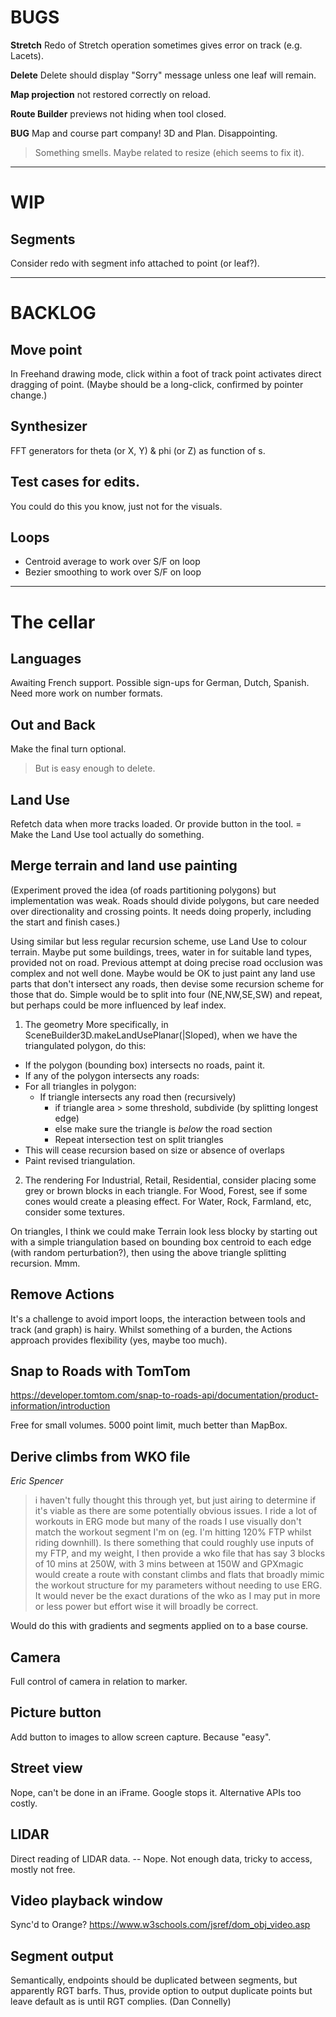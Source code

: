 
# BUGS

**Stretch** Redo of Stretch operation sometimes gives error on track (e.g. Lacets).

**Delete** Delete should display "Sorry" message unless one leaf will remain.

**Map projection** not restored correctly on reload.

**Route Builder** previews not hiding when tool closed.

**BUG** Map and course part company! 3D and Plan. Disappointing.
> Something smells. Maybe related to resize (ehich seems to fix it).

--- 

# WIP

## Segments

Consider redo with segment info attached to point (or leaf?).

---

# BACKLOG

## Move point

In Freehand drawing mode, click within a foot of track point activates direct dragging of point.
(Maybe should be a long-click, confirmed by pointer change.)

## Synthesizer

FFT generators for theta (or X, Y) & phi (or Z) as function of s.

## Test cases for edits.

You could do this you know, just not for the visuals.

## Loops

- Centroid average to work over S/F on loop
- Bezier smoothing to work over S/F on loop

---

# The cellar

## Languages

Awaiting French support.
Possible sign-ups for German, Dutch, Spanish.
Need more work on number formats.

## Out and Back

Make the final turn optional. 
> But is easy enough to delete.

## Land Use

Refetch data when more tracks loaded. Or provide button in the tool.
= Make the Land Use tool actually do something.

## Merge terrain and land use painting

(Experiment proved the idea (of roads partitioning polygons) but implementation was weak.
Roads should divide polygons, but care needed over directionality and crossing points.
It needs doing properly, including the start and finish cases.)

Using similar but less regular recursion scheme, use Land Use to colour terrain.
Maybe put some buildings, trees, water in for suitable land types, provided not on road.
Previous attempt at doing precise road occlusion was complex and not well done.
Maybe would be OK to just paint any land use parts that don't intersect any roads,
then devise some recursion scheme for those that do. Simple would be to split into
four (NE,NW,SE,SW) and repeat, but perhaps could be more influenced by leaf index.

1. The geometry
   More specifically, in SceneBuilder3D.makeLandUsePlanar(|Sloped), when we have the
   triangulated polygon, do this:
- If the polygon (bounding box) intersects no roads, paint it.
- If any of the polygon intersects any roads:
- For all triangles in polygon:
    - If triangle intersects any road then (recursively)
        - if triangle area > some threshold, subdivide (by splitting longest edge)
        - else make sure the triangle is _below_ the road section
        - Repeat intersection test on split triangles
- This will cease recursion based on size or absence of overlaps
- Paint revised triangulation.

2. The rendering
   For Industrial, Retail, Residential, consider placing some grey or brown blocks in each triangle.
   For Wood, Forest, see if some cones would create a pleasing effect.
   For Water, Rock, Farmland, etc, consider some textures.

On triangles, I think we could make Terrain look less blocky by starting out with a
simple triangulation based on bounding box centroid to each edge (with random perturbation?),
then using the above triangle splitting recursion. Mmm.

## Remove Actions

It's a challenge to avoid import loops, the interaction between tools and track (and graph) is hairy.
Whilst something of a burden, the Actions approach provides flexibility (yes, maybe too much).

## Snap to Roads with TomTom

https://developer.tomtom.com/snap-to-roads-api/documentation/product-information/introduction

Free for small volumes.
5000 point limit, much better than MapBox.

## Derive climbs from WKO file

_Eric Spencer_
> i haven't fully thought this through yet, but just airing to determine if it's viable as there are some potentially obvious issues. I ride a lot of workouts in ERG mode but many of the roads I use visually don't match the workout segment I'm on (eg. I'm hitting 120% FTP whilst riding downhill). Is there something that could roughly use inputs of my FTP, and my weight, I then provide a wko file that has say 3 blocks of 10 mins at 250W, with 3 mins between at 150W and GPXmagic would create a route with constant climbs and flats that broadly mimic the workout structure for my parameters without needing to use ERG. It would never be the exact durations of the wko as I may put in more or less power but effort wise it will broadly be correct.

Would do this with gradients and segments applied on to a base course.

## Camera

Full control of camera in relation to marker.

## Picture button

Add button to images to allow screen capture. Because "easy".

## Street view

Nope, can't be done in an iFrame. Google stops it. Alternative APIs too costly.

## LIDAR

Direct reading of LIDAR data.
-- Nope. Not enough data, tricky to access, mostly not free.

## Video playback window

Sync'd to Orange?
https://www.w3schools.com/jsref/dom_obj_video.asp

## Segment output

Semantically, endpoints should be duplicated between segments, but apparently RGT barfs.
Thus, provide option to output duplicate points but leave default as is until RGT complies.
(Dan Connelly)



